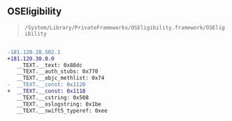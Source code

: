 ## OSEligibility

> `/System/Library/PrivateFrameworks/OSEligibility.framework/OSEligibility`

```diff

-181.120.28.502.1
+181.120.30.0.0
   __TEXT.__text: 0x88dc
   __TEXT.__auth_stubs: 0x770
   __TEXT.__objc_methlist: 0x74
-  __TEXT.__const: 0x1120
+  __TEXT.__const: 0x1118
   __TEXT.__cstring: 0x508
   __TEXT.__oslogstring: 0x1be
   __TEXT.__swift5_typeref: 0xee

```
